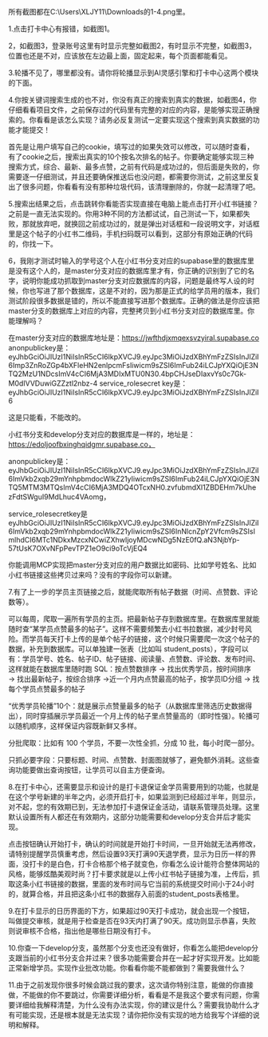 所有截图都在C:\\Users\\XLJY11\\Downloads的1-4.png里。







1.点击打卡中心有报错，如截图1。

2，如截图3，登录账号这里有时显示完整如截图2，有时显示不完整，如截图3，位置也还是不对，应该放在左边最上面，固定起来，每个页面都能看见。

3.轮播不见了，哪里都没有。请你将轮播显示到AI灵感引擎和打卡中心这两个模块的下面。

4.你按关键词搜索生成的也不对，你没有真正的搜索到真实的数据，如截图4，你仔细看看项目文件，之前保存过的代码里有完整的对应的内容，是能够实现正确搜索的。你看看是该怎么实现？请务必反复测试一定要实现这个搜索到真实数据的功能才能提交！

首先是让用户填写自己的cookie，填写过的如果失效可以修改，可以随时查看，有了cookie之后，搜索出真实的10个按名次排名的帖子。你要确定能够实现三种搜索方式，综合、最新、最多点赞，之前有代码是成功过的，但后面是失败的，你需要逐一仔细测试，并且还要确保推送后也没问题，都需要你测试，之前这里反复出了很多问题，你看看有没有那种垃圾代码，该清理删除的，你就一起清理了吧。

5.搜索出结果之后，点击跳转你看能否实现直接在电脑上能点击打开小红书链接？之前是一直无法实现的。你用3种不同的方法都试试，自己测试一下，如果都失败，那就放弃吧，就换回之前成功过的，就是弹出对话框和一段说明文字，对话框里是这个帖子的小红书二维码，手机扫码既可以看到，这部分有原始正确的代码的，你找一下。



6，我刚才测试时输入的学号这个人在小红书分支对应的supabase里的数据库里是没有这个人的，是master分支对应的数据库里才有，你正确的识别到了它的名字，说明你能成功抓取到master分支对应数据库的内容，问题是最终写人设的时候，你也写进了那个数据库，这是不对的，因为那是正式的给学员用的版本，我们测试阶段很多数据是错的，所以不能直接写进那个数据库。正确的做法是你应该把master分支的数据库上对应的内容，完整拷贝到小红书分支对应的数据库里。你能理解吗？

在master分支对应的数据库地址是：https://jwfthdjxmqexsvzyiral.supabase.co
anonpublickey是：eyJhbGciOiJIUzI1NiIsInR5cCI6IkpXVCJ9.eyJpc3MiOiJzdXBhYmFzZSIsInJlZiI6Imp3ZnRoZGp4bXFleHN2enlpcmFsIiwicm9sZSI6ImFub24iLCJpYXQiOjE3NTQ2MzU1NDcsImV4cCI6MjA3MDIxMTU0N30.4bpCHJseDIaxvYs0c7Gk-M0dIVVDuwiGZZztl2nbz-4
service\_rolesecret key是：eyJhbGciOiJIUzI1NiIsInR5cCI6IkpXVCJ9.eyJpc3MiOiJzdXBhYmFzZSIsInJlZiI6

这是只能看，不能改的。



小红书分支和develop分支对应的数据库是一样的，地址是：https://edoljoofbxinghqidgmr.supabase.co，

anonpublickey是：eyJhbGciOiJIUzI1NiIsInR5cCI6IkpXVCJ9.eyJpc3MiOiJzdXBhYmFzZSIsInJlZiI6ImVkb2xqb29mYnhpbmdocWlkZ21yIiwicm9sZSI6ImFub24iLCJpYXQiOjE3NTQ5MTM3MTQsImV4cCI6MjA3MDQ4OTcxNH0.zvfubmdXl1ZBDEHm7kUhezFdtSWguI9MdLhuc4VAomg，

service\_rolesecretkey是eyJhbGciOiJIUzI1NiIsInR5cCI6IkpXVCJ9.eyJpc3MiOiJzdXBhYmFzZSIsInJlZiI6ImVkb2xqb29mYnhpbmdocWlkZ21yIiwicm9sZSI6InNlcnZpY2Vfcm9sZSIsImlhdCI6MTc1NDkxMzcxNCwiZXhwIjoyMDcwNDg5NzE0fQ.aN3NjbYp-57tUsK7OXvNFpPevTPZ1eO9ci9oTcVjEQ4

你能调用MCP实现把master分支对应的用户数据比如密码、比如学号姓名、比如小红书链接这些拷贝过来吗？没有的字段你可以新建。



7.有了上一步的学员主页链接之后，就能爬取所有帖子数据（时间、点赞数、评论数等）。

可以每周，爬取一遍所有学员的主页。把最新帖子存到数据库里。在数据库里就能随时查“某学员点赞最多的帖子”。这样不需要频繁去小红书拉数据，减少封号风险。而学员每天打卡上传的是单个帖子的链接，这个时候只需要爬一次这个帖子的数据，补充到数据库。可以单独建一张表（比如叫 student\_posts），字段可以有：学员学号、姓名、帖子ID、帖子链接、阅读量、点赞数、评论数、发布时间、这样就能在数据库里随时跑 SQL：按点赞数排序 → 找出优秀学员，按时间排序 → 找出最新帖子，按综合排序 →近一个月内点赞最高的帖子，按学员ID分组 → 找每个学员点赞最多的帖子

“优秀学员轮播”10个：就是展示点赞量最多的帖子（从数据库里筛选历史数据得出），同时穿插展示学员最近一个月上传的帖子里点赞量高的（即时性强）。轮播可以随机顺序，这样保证内容既新鲜又多样。

分批爬取：比如有 100 个学员，不要一次性全抓，分成 10 批，每小时爬一部分。

只抓必要字段：只要标题、时间、点赞数、封面图就够了，避免额外消耗。这些查询功能要做出查询按钮，让学员可以自主方便查询。



8.在打卡中心，还需要显示和设计的是打卡退保证金学员需要用到的功能，也就是在这个学号新建的半年之内，必须开启打卡，如果监测到已经超过半年，则显示，对不起，您的有效期已到，无法参加打卡退保证金活动，请联系管理员处理。这里默认设置所有人都还在有效期内，这部分功能需要和develop分支合并后才能实现。

点击按钮确认开始打卡，确认的时间就是开始打卡时间，一旦开始就无法再修改，请特别提醒学员慎重考虑，然后设置93天打满90天退学费，显示为日历一样的界面，没打卡的是白色，打卡合格那个格子就变色，你看怎么设计能符合整体网站的风格，能够炫酷美观时尚？打卡要求就是以上传小红书帖子链接为准，上传后，抓取这条小红书链接的数据，里面的发布时间与它当前的系统提交时间小于24小时的，就算合格，并且把这条小红书的数据存入前面的student\_posts表格里。

9.在打卡显示的日历界面的下方，如果超过90天打卡成功，就会出现一个按钮，叫做提交审核，就是用于检查是否在93天内打满了90天。成功则显示恭喜，失败则说审核不合格，指出他是哪些日期没有打卡。

10.你查一下develop分支，虽然那个分支也还没有做好，你看怎么能把develop分支跟当前的小红书分支合并过来？很多功能需要合并在一起才好实现开发。比如能正常新增学员。实现作业批改功能。你看看你能不能都做到？需要我做什么？



11.由于之前发现你很多时候会跳过我的要求，这次请你特别注意，能做的你直接做，不能做的你不要跳过，你需要详细分析，看看是不是我这个要求有问题，你需要详细给我解释清楚，为什么没有办法实现，你的建议是什么？需要我协助什么才有可能实现，还是根本就是无法实现？请你把你没有实现的地方给我写个详细的说明和解释。

